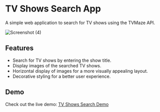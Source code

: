 # TV Shows Search App

A simple web application to search for TV shows using the TVMaze API.

![Screenshot (4)](https://github.com/SidharthaPaidi/TV-Shows-Search/assets/119948577/1a93ddf6-6bba-4c24-b5f1-a73d21da8ae5)


## Features

- Search for TV shows by entering the show title.
- Display images of the searched TV shows.
- Horizontal display of images for a more visually appealing layout.
- Decorative styling for a better user experience.

## Demo

Check out the live demo: [TV Shows Search Demo](https://sidharthapaidi.github.io/TV-Shows-Search/)

